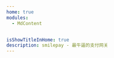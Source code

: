 ```yaml
---
home: true
modules:
  - MdContent


isShowTitleInHome: true
description: smilepay - 最牛逼的支付网关
---
```


<Home/>